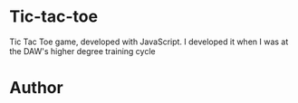 # Tic-tac-toe
Tic Tac Toe game, developed with JavaScript. I developed it when I was at the DAW's higher degree training cycle

# Author
